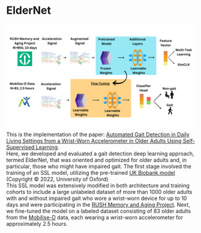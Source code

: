 # ElderNet
![ElderNet PipeLine](/imgs/ElderNetPipeline.png)    
This is the implementation of the paper: [Automated Gait Detection in Daily Living Settings from a Wrist-Worn Accelerometer in Older Adults Using Self-Supervised Learning](https://www.researchsquare.com/article/rs-4102403/v1).  
Here, we developed and evaluated a gait detection deep learning approach, termed ElderNet, that was oriented and optimized for older adults and, in particular, those who might have impaired gait. The first stage involved the training of an SSL model, utilizing the pre-trained [UK Biobank model](https://arxiv.org/abs/2206.02909) (Copyright © 2022, University of Oxford)  
This SSL model was extensively modified in both architecture and training cohorts to include a large unlabeled dataset of more than 1000 older adults with and without impaired gait who wore a wrist-worn device for up to 10 days and were participating in the [RUSH Memory and Aging Project](https://www.radc.rush.edu/home.htm;jsessionid=B4B2994C88E8AC9ED3737F576F1BE36E). Next, we fine-tuned the model on a labeled dataset consisting of 83 older adults from the [Mobilise-D](https://mobilise-d.eu/) data, each wearing a wrist-worn accelerometer for approximately 2.5 hours. 
